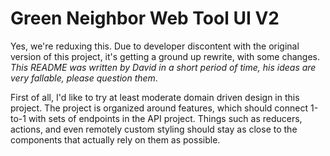 # Green Neighbor Web Tool UI V2

Yes, we're reduxing this. Due to developer discontent with the original version of this project, it's getting a ground up rewrite, with some changes. *This README was written by David in a short period of time, his ideas are very fallable, please question them*.

First of all, I'd like to try at least moderate domain driven design in this project. The project is organized around features, which should connect 1-to-1 with sets of endpoints in the API project. Things such as reducers, actions, and even remotely custom styling should stay as close to the components that actually rely on them as possible.
